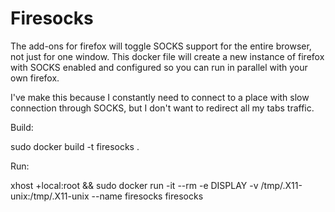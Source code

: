 # Firesocks

The add-ons for firefox will toggle SOCKS support for the entire browser, not just for one window. This docker file will create a new instance of firefox with SOCKS enabled and configured so you can run in parallel with your own firefox.

I've make this because I constantly need to connect to a place with slow connection through SOCKS, but I don't want to redirect all my tabs traffic.

Build:

sudo docker build -t firesocks .

Run:

xhost +local:root && sudo docker run -it --rm -e DISPLAY -v /tmp/.X11-unix:/tmp/.X11-unix --name firesocks firesocks


